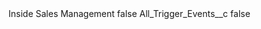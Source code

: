 <?xml version="1.0" encoding="UTF-8"?>
<CustomMetadata xmlns="http://soap.sforce.com/2006/04/metadata" xmlns:xsi="http://www.w3.org/2001/XMLSchema-instance" xmlns:xsd="http://www.w3.org/2001/XMLSchema">
    <label>Inside Sales Management</label>
    <protected>false</protected>
    <values>
        <field>All_Trigger_Events__c</field>
        <value xsi:type="xsd:boolean">false</value>
    </values>
</CustomMetadata>
